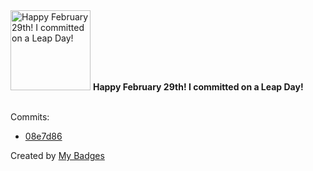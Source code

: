 <img src="https://my-badges.github.io/my-badges/leap-day.png" alt="Happy February 29th! I committed on a Leap Day!" title="Happy February 29th! I committed on a Leap Day!" width="128">
<strong>Happy February 29th! I committed on a Leap Day!</strong>
<br><br>

Commits:

- <a href="https://github.com/eryajf/learning-weekly/commit/08e7d86eb11dba26f918204a5ce46eac974373ab">08e7d86</a>


Created by <a href="https://github.com/my-badges/my-badges">My Badges</a>